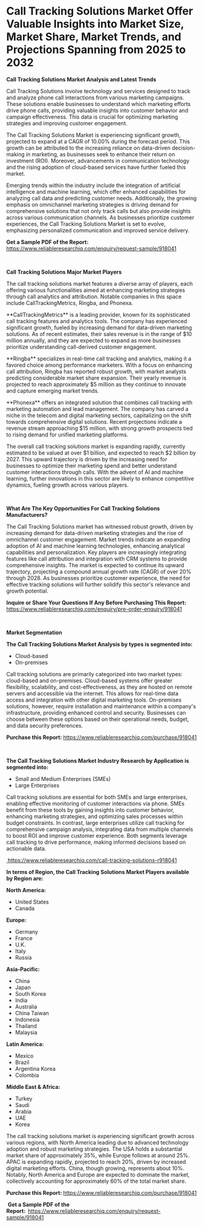 <p><h1>Call Tracking Solutions Market Offer Valuable Insights into Market Size, Market Share, Market Trends, and Projections Spanning from 2025 to 2032</h1></p><p><strong>Call Tracking Solutions Market Analysis and Latest Trends</strong></p>
<p><p>Call Tracking Solutions involve technology and services designed to track and analyze phone call interactions from various marketing campaigns. These solutions enable businesses to understand which marketing efforts drive phone calls, providing valuable insights into customer behavior and campaign effectiveness. This data is crucial for optimizing marketing strategies and improving customer engagement.</p><p>The Call Tracking Solutions Market is experiencing significant growth, projected to expand at a CAGR of 10.00% during the forecast period. This growth can be attributed to the increasing reliance on data-driven decision-making in marketing, as businesses seek to enhance their return on investment (ROI). Moreover, advancements in communication technology and the rising adoption of cloud-based services have further fueled this market.</p><p>Emerging trends within the industry include the integration of artificial intelligence and machine learning, which offer enhanced capabilities for analyzing call data and predicting customer needs. Additionally, the growing emphasis on omnichannel marketing strategies is driving demand for comprehensive solutions that not only track calls but also provide insights across various communication channels. As businesses prioritize customer experiences, the Call Tracking Solutions Market is set to evolve, emphasizing personalized communication and improved service delivery.</p></p>
<p><strong>Get a Sample PDF of the Report:&nbsp;</strong> <a href="https://www.reliableresearchiq.com/enquiry/request-sample/918041?utm_campaign=1117&utm_medium=2&utm_source=Github&utm_content=ia&utm_term=16042025&utm_id=call-tracking-solutions">https://www.reliableresearchiq.com/enquiry/request-sample/918041</a></p>
<p>&nbsp;</p>
<p><strong>Call Tracking Solutions Major Market Players</strong></p>
<p><p>The call tracking solutions market features a diverse array of players, each offering various functionalities aimed at enhancing marketing strategies through call analytics and attribution. Notable companies in this space include CallTrackingMetrics, Ringba, and Phonexa.</p><p>**CallTrackingMetrics** is a leading provider, known for its sophisticated call tracking features and analytics tools. The company has experienced significant growth, fueled by increasing demand for data-driven marketing solutions. As of recent estimates, their sales revenue is in the range of $10 million annually, and they are expected to expand as more businesses prioritize understanding call-derived customer engagement.</p><p>**Ringba** specializes in real-time call tracking and analytics, making it a favored choice among performance marketers. With a focus on enhancing call attribution, Ringba has reported robust growth, with market analysts predicting considerable market share expansion. Their yearly revenue is projected to reach approximately $5 million as they continue to innovate and capture emerging market trends.</p><p>**Phonexa** offers an integrated solution that combines call tracking with marketing automation and lead management. The company has carved a niche in the telecom and digital marketing sectors, capitalizing on the shift towards comprehensive digital solutions. Recent projections indicate a revenue stream approaching $15 million, with strong growth prospects tied to rising demand for unified marketing platforms.</p><p>The overall call tracking solutions market is expanding rapidly, currently estimated to be valued at over $1 billion, and expected to reach $2 billion by 2027. This upward trajectory is driven by the increasing need for businesses to optimize their marketing spend and better understand customer interactions through calls. With the advent of AI and machine learning, further innovations in this sector are likely to enhance competitive dynamics, fueling growth across various players.</p></p>
<p>&nbsp;</p>
<p><strong>What Are The Key Opportunities For Call Tracking Solutions Manufacturers?</strong></p>
<p><p>The Call Tracking Solutions market has witnessed robust growth, driven by increasing demand for data-driven marketing strategies and the rise of omnichannel customer engagement. Market trends indicate an expanding adoption of AI and machine learning technologies, enhancing analytical capabilities and personalization. Key players are increasingly integrating features like call attribution and integration with CRM systems to provide comprehensive insights. The market is expected to continue its upward trajectory, projecting a compound annual growth rate (CAGR) of over 20% through 2028. As businesses prioritize customer experience, the need for effective tracking solutions will further solidify this sector's relevance and growth potential.</p></p>
<p><strong>Inquire or Share Your Questions If Any Before Purchasing This Report:</strong> <a href="https://www.reliableresearchiq.com/enquiry/pre-order-enquiry/918041?utm_campaign=1117&utm_medium=2&utm_source=Github&utm_content=ia&utm_term=16042025&utm_id=call-tracking-solutions">https://www.reliableresearchiq.com/enquiry/pre-order-enquiry/918041</a></p>
<p>&nbsp;</p>
<p><strong>Market Segmentation</strong></p>
<p><strong>The Call Tracking Solutions Market Analysis by types is segmented into:</strong></p>
<p><ul><li>Cloud-based</li><li>On-premises</li></ul></p>
<p><p>Call tracking solutions are primarily categorized into two market types: cloud-based and on-premises. Cloud-based systems offer greater flexibility, scalability, and cost-effectiveness, as they are hosted on remote servers and accessible via the internet. This allows for real-time data access and integration with other digital marketing tools. On-premises solutions, however, require installation and maintenance within a company's infrastructure, providing enhanced control and security. Businesses can choose between these options based on their operational needs, budget, and data security preferences.</p></p>
<p><strong>Purchase this Report:&nbsp;</strong><a href="https://www.reliableresearchiq.com/purchase/918041?utm_campaign=1117&utm_medium=2&utm_source=Github&utm_content=ia&utm_term=16042025&utm_id=call-tracking-solutions">https://www.reliableresearchiq.com/purchase/918041</a></p>
<p>&nbsp;</p>
<p><strong>The Call Tracking Solutions Market Industry Research by Application is segmented into:</strong></p>
<p><ul><li>Small and Medium Enterprises (SMEs)</li><li>Large Enterprises</li></ul></p>
<p><p>Call tracking solutions are essential for both SMEs and large enterprises, enabling effective monitoring of customer interactions via phone. SMEs benefit from these tools by gaining insights into customer behavior, enhancing marketing strategies, and optimizing sales processes within budget constraints. In contrast, large enterprises utilize call tracking for comprehensive campaign analysis, integrating data from multiple channels to boost ROI and improve customer experience. Both segments leverage call tracking to drive performance, making informed decisions based on actionable data.</p></p>
<p><a href="https://www.reliableresearchiq.com/call-tracking-solutions-r918041?utm_campaign=1117&utm_medium=2&utm_source=Github&utm_content=ia&utm_term=16042025&utm_id=call-tracking-solutions">&nbsp;https://www.reliableresearchiq.com/call-tracking-solutions-r918041</a></p>
<p><strong>In terms of Region, the Call Tracking Solutions Market Players available by Region are:</strong></p>
<p>
    <p> <strong> North America: </strong>
        <ul>
            <li>United States</li>
            <li>Canada</li>
        </ul>
        </p> 
    <p> <strong> Europe: </strong>
        <ul>
            <li>Germany</li>
            <li>France</li>
            <li>U.K.</li>
            <li>Italy</li>
            <li>Russia</li>
        </ul>
        </p> 
    <p> <strong> Asia-Pacific: </strong>
        <ul>
            <li>China</li>
            <li>Japan</li>
            <li>South Korea</li>
            <li>India</li>
            <li>Australia</li>
            <li>China Taiwan</li>
            <li>Indonesia</li>
            <li>Thailand</li>
            <li>Malaysia</li>
        </ul>
        </p> 
    <p> <strong> Latin America: </strong>
        <ul>
            <li>Mexico</li>
            <li>Brazil</li>
            <li>Argentina Korea</li>
            <li>Colombia</li>
        </ul>
        </p> 
    <p> <strong> Middle East & Africa: </strong>
        <ul>
            <li>Turkey</li>
            <li>Saudi</li>
            <li>Arabia</li>
            <li>UAE</li>
            <li>Korea</li>
        </ul>
    </p>
    </p>
<p><p>The call tracking solutions market is experiencing significant growth across various regions, with North America leading due to advanced technology adoption and robust marketing strategies. The USA holds a substantial market share of approximately 35%, while Europe follows at around 25%. APAC is expanding rapidly, projected to reach 20%, driven by increased digital marketing efforts. China, though growing, represents about 10%. Notably, North America and Europe are expected to dominate the market, collectively accounting for approximately 60% of the total market share.</p></p>
<p><strong>Purchase this Report: </strong><a href="https://www.reliableresearchiq.com/purchase/918041?utm_campaign=1117&utm_medium=2&utm_source=Github&utm_content=ia&utm_term=16042025&utm_id=call-tracking-solutions">https://www.reliableresearchiq.com/purchase/918041</a></p>
<p>&nbsp;<strong>Get a Sample PDF of the Report:&nbsp;&nbsp;</strong><a href="https://www.reliableresearchiq.com/enquiry/request-sample/918041?utm_campaign=1117&utm_medium=2&utm_source=Github&utm_content=ia&utm_term=16042025&utm_id=call-tracking-solutions">https://www.reliableresearchiq.com/enquiry/request-sample/918041</a></p>
<p><strong></strong></p>
<p><p></p><p></p><p></p></p>